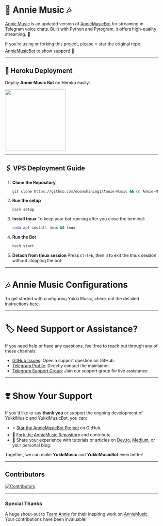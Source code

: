 # 🎵 **Annie Music** 🎶

[Annie Music](https://github.com/moonshining1/Annie-Music) is an updated version of [AnnieMusicBot](https://github.com/moonshining1/Annie-Music) for streaming in Telegram voice chats. Built with Python and Pyrogram, it offers high-quality streaming. 🚀

If you’re using or forking this project, please ⭐ star the original repo: [AnnieMusicBot](https://github.com/moonshining1/Annie-Music) to show support! 🙌

---

## 🚀 Heroku Deployment

Deploy **Annie Music Bot** on Heroku easily:

<a href="https://dashboard.heroku.com/new?template=https://github.com/moonshining1/Annie-Music"><img src="https://img.shields.io/badge/Deploy%20To%20Heroku-red?style=for-the-badge&logo=heroku" width="200"/></a>

---
## 🖇️ VPS Deployment Guide

1. **Clone the Repository**
   ```bash
   git clone https://github.com/moonshining1/Annie-Music && cd Annie-Music
   ```

2. **Run the setup**
   ```bash
   bash setup
   ```

3. **Install tmux**
   To keep your bot running after you close the terminal:
   ```bash
   sudo apt install tmux && tmux
   ```

4. **Run the Bot**
   ```bash
   bash start
   ```

5.  **Detach from tmux session**
   Press `Ctrl+b`, then `d` to exit the tmux session without stopping the bot.

___

# 🎶 Annie Music Configurations

To get started with configuring Yukki Music, check out the detailed instructions [here](https://github.com/moonshining1/Annie-Music/blob/master/config/README.md).

---

# 🏷 Need Support or Assistance?

If you need help or have any questions, feel free to reach out through any of these channels:

- [GitHub Issues](https://github.com/moonshining1/Annie-Music/issues/new?assignees=&labels=question&title=support%3A+&body=%23+Support+Question): Open a support question on GitHub.
- [Telegram Profile](https://t.me/moonshining2): Directly contact the maintainer.
- [Telegram Support Group](https://t.me/grandxmasti): Join our support group for live assistance.

---

# ❣️ Show Your Support

If you'd like to say **thank you** or support the ongoing development of YukkiMusic and YukkiMusicBot, you can:

- ⭐ [Star the AnnieMusicBot Project](https://github.com/moonshining1/Annie-Music) on GitHub.
- 🍴 [Fork the AnnieMusic Repository](https://github.com/moonshining1/Annie-Music) and contribute.
- 📝 Share your experience with tutorials or articles on [Dev.to](https://dev.to/), [Medium](https://medium.com/), or your personal blog.

Together, we can make **YukkiMusic** and **YukkiMusicBot** even better!


---

## Contributors

[![Contributors](https://contrib.nn.ci/api?repo=moonshining1/Annie-Music&radius=100)](https://github.com/TheTeamVivek/YukkiMusic/graphs/contributors)

---

### Special Thanks

A huge shout-out to [Team Annie](https://github.com/grandxmasti) for their inspiring work on [AnnieMusic](https://github.com/moonshining1/Annie-Music). Your contributions have been invaluable!
